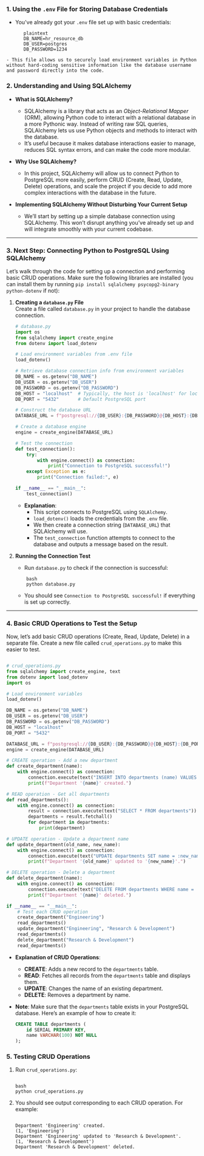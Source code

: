 ### 1. **Using the `.env` File for Storing Database Credentials**

   - You've already got your `.env` file set up with basic credentials:

     ```
        plaintext
        DB_NAME=hr_resource_db
        DB_USER=postgres
        DB_PASSWORD=1234
     ```

    - This file allows us to securely load environment variables in Python without hard-coding sensitive information like the database username and password directly into the code.

### 2. **Understanding and Using SQLAlchemy**

   - **What is SQLAlchemy?**
     - SQLAlchemy is a library that acts as an *Object-Relational Mapper* (ORM), allowing Python code to interact with a relational database in a more Pythonic way. Instead of writing raw SQL queries, SQLAlchemy lets us use Python objects and methods to interact with the database.
     - It’s useful because it makes database interactions easier to manage, reduces SQL syntax errors, and can make the code more modular.

   - **Why Use SQLAlchemy?**
     - In this project, SQLAlchemy will allow us to connect Python to PostgreSQL more easily, perform CRUD (Create, Read, Update, Delete) operations, and scale the project if you decide to add more complex interactions with the database in the future.

   - **Implementing SQLAlchemy Without Disturbing Your Current Setup**
     - We’ll start by setting up a simple database connection using SQLAlchemy. This won’t disrupt anything you’ve already set up and will integrate smoothly with your current codebase.

---

### 3. **Next Step: Connecting Python to PostgreSQL Using SQLAlchemy**

Let’s walk through the code for setting up a connection and performing basic CRUD operations. Make sure the following libraries are installed (you can install them by running `pip install sqlalchemy psycopg2-binary python-dotenv` if not):

1. **Creating a `database.py` File**  
   Create a file called `database.py` in your project to handle the database connection.

   ```python
   # database.py
   import os
   from sqlalchemy import create_engine
   from dotenv import load_dotenv

   # Load environment variables from .env file
   load_dotenv()

   # Retrieve database connection info from environment variables
   DB_NAME = os.getenv("DB_NAME")
   DB_USER = os.getenv("DB_USER")
   DB_PASSWORD = os.getenv("DB_PASSWORD")
   DB_HOST = "localhost"  # Typically, the host is 'localhost' for local installations
   DB_PORT = "5432"       # Default PostgreSQL port

   # Construct the database URL
   DATABASE_URL = f"postgresql://{DB_USER}:{DB_PASSWORD}@{DB_HOST}:{DB_PORT}/{DB_NAME}"

   # Create a database engine
   engine = create_engine(DATABASE_URL)

   # Test the connection
   def test_connection():
       try:
           with engine.connect() as connection:
               print("Connection to PostgreSQL successful!")
       except Exception as e:
           print("Connection failed:", e)

   if __name__ == "__main__":
       test_connection()
   ```

   - **Explanation**:
     - This script connects to PostgreSQL using `SQLAlchemy`.
     - `load_dotenv()` loads the credentials from the `.env` file.
     - We then create a connection string (`DATABASE_URL`) that SQLAlchemy will use.
     - The `test_connection` function attempts to connect to the database and outputs a message based on the result.

2. **Running the Connection Test**
   - Run `database.py` to check if the connection is successful:

    ```
        bash
        python database.py
    ```

    - You should see `Connection to PostgreSQL successful!` if everything is set up correctly.

---

### 4. **Basic CRUD Operations to Test the Setup**

Now, let’s add basic CRUD operations (Create, Read, Update, Delete) in a separate file. Create a new file called `crud_operations.py` to make this easier to test.

```python

# crud_operations.py
from sqlalchemy import create_engine, text
from dotenv import load_dotenv
import os

# Load environment variables
load_dotenv()

DB_NAME = os.getenv("DB_NAME")
DB_USER = os.getenv("DB_USER")
DB_PASSWORD = os.getenv("DB_PASSWORD")
DB_HOST = "localhost"
DB_PORT = "5432"

DATABASE_URL = f"postgresql://{DB_USER}:{DB_PASSWORD}@{DB_HOST}:{DB_PORT}/{DB_NAME}"
engine = create_engine(DATABASE_URL)

# CREATE operation - Add a new department
def create_department(name):
    with engine.connect() as connection:
        connection.execute(text("INSERT INTO departments (name) VALUES (:name)"), {"name": name})
        print(f"Department '{name}' created.")

# READ operation - Get all departments
def read_departments():
    with engine.connect() as connection:
        result = connection.execute(text("SELECT * FROM departments"))
        departments = result.fetchall()
        for department in departments:
            print(department)

# UPDATE operation - Update a department name
def update_department(old_name, new_name):
    with engine.connect() as connection:
        connection.execute(text("UPDATE departments SET name = :new_name WHERE name = :old_name"), {"new_name": new_name, "old_name": old_name})
        print(f"Department '{old_name}' updated to '{new_name}'.")

# DELETE operation - Delete a department
def delete_department(name):
    with engine.connect() as connection:
        connection.execute(text("DELETE FROM departments WHERE name = :name"), {"name": name})
        print(f"Department '{name}' deleted.")

if __name__ == "__main__":
    # Test each CRUD operation
    create_department("Engineering")
    read_departments()
    update_department("Engineering", "Research & Development")
    read_departments()
    delete_department("Research & Development")
    read_departments()

```

- **Explanation of CRUD Operations**:
  - **CREATE**: Adds a new record to the `departments` table.
  - **READ**: Fetches all records from the `departments` table and displays them.
  - **UPDATE**: Changes the name of an existing department.
  - **DELETE**: Removes a department by name.

- **Note**: Make sure that the `departments` table exists in your PostgreSQL database. Here’s an example of how to create it:

   ```sql
   CREATE TABLE departments (
       id SERIAL PRIMARY KEY,
       name VARCHAR(100) NOT NULL
   );
   ```

### 5. **Testing CRUD Operations**

1. Run `crud_operations.py`:

    ```

    bash
    python crud_operations.py

    ```

2. You should see output corresponding to each CRUD operation. For example:

    ```

    Department 'Engineering' created.
    (1, 'Engineering')
    Department 'Engineering' updated to 'Research & Development'.
    (1, 'Research & Development')
    Department 'Research & Development' deleted.

    ```
